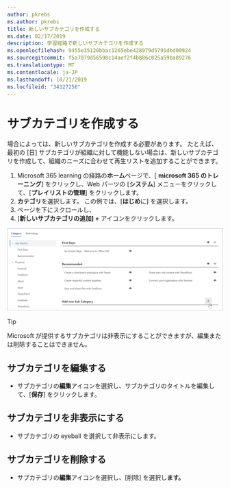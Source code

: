 ```yaml
---
author: pkrebs
ms.author: pkrebs
title: 新しいサブカテゴリを作成する
ms.date: 02/17/2019
description: 学習経路で新しいサブカテゴリを作成する
ms.openlocfilehash: 9455e35120bbac1265ebe428979d5791dbd00924
ms.sourcegitcommit: f5a7079d56598c14aef2f4b886c025a59ba89276
ms.translationtype: MT
ms.contentlocale: ja-JP
ms.lasthandoff: 10/21/2019
ms.locfileid: "34327258"
---
```

# <a name="create-a-subcategory"></a>サブカテゴリを作成する 
場合によっては、新しいサブカテゴリを作成する必要があります。 たとえば、最初の [日] サブカテゴリが組織に対して機能しない場合は、新しいサブカテゴリを作成して、組織のニーズに合わせて再生リストを追加することができます。 

1. Microsoft 365 learning の経路の**ホーム**ページで、[ **microsoft 365 のトレーニング**] をクリックし、Web パーツの [**システム**] メニューをクリックして、[**プレイリストの管理**] をクリックします。 
2. **カテゴリ**を選択します。 この例では、[**はじめ**に] を選択します。  
3. ページを下にスクロールし、 
3. [**新しいサブカテゴリの追加] +** アイコンをクリックします。  

![cg-newsubcategory](media/cg-newsubcategory.png)

> [!TIP]
> Microsoft が提供するサブカテゴリは非表示にすることができますが、編集または削除することはできません。 

## <a name="edit-a-subcategory"></a>サブカテゴリを編集する
- サブカテゴリの**編集**アイコンを選択し、サブカテゴリのタイトルを編集して、[**保存**] をクリックします。

## <a name="hide-a-subcategory"></a>サブカテゴリを非表示にする
- サブカテゴリの eyeball を選択して非表示にします。 

## <a name="delete-a-subcategory"></a>サブカテゴリを削除する
- サブカテゴリの**編集**アイコンを選択し、[削除] を選択し**ます。** 
